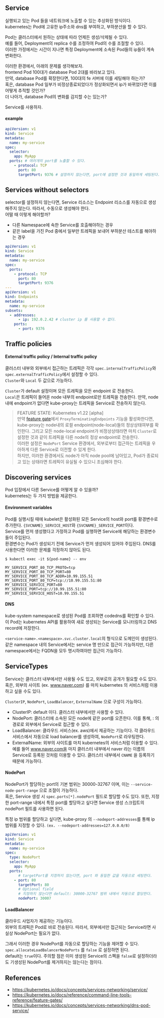 ## Service
실행되고 있는 Pod 들을 네트워크에 노출할 수 있는 추상화된 방식이다.  
kubernetes는 Pod에 고유한 ip주소와 dns를 부여하고, 부하분산을 할 수 있다.  

Pod는 클러스터에서 원하는 상태에 따라 언제든 생성/삭제될 수 있다.   
예를 들어, Deployment의 replica 수를 조정하여 Pod의 수를 조절할 수 있다.  
이러한 가정에서는 시간이 지나면 특정 Deployment에 소속된 Pod들의 ip들이 계속 변화한다.

이러한 환경에서, 아래의 문제를 생각해보자.  
frontend Pod 100대가 database Pod 2대를 바라보고 있다.   
만약, database Pod를 확장한다면, 100대의 fe 서버에 이를 세팅해야 하는가?  
혹은, database Pod 일부가 비정상종료되었다가 정상화되면서 ip가 바뀌었다면 이를 어떻게 추적할 것인가?  
더 나아가, database Pod의 변화를 감지할 수는 있는가?  

Service를 사용하자.  


#### example
~~~yaml
apiVersion: v1
kind: Service
metadata:
  name: my-service
spec:
  selector:
    app: MyApp
  ports: # 여러개의 port를 노출할 수 있다.
    - protocol: TCP
      port: 80
      targetPort: 9376 # 설정하지 않는다면, port에 설정한 것과 동일하게 세팅된다.
~~~


## Services without selectors
selector를 설정하지 않는다면, Service 리소스는 Endpoint 리소스를 자동으로 생성해주지 않는다. 따라서, 수동으로 생성해야 한다.  
어떨 때 이렇게 해야할까?

- 다른 Namespace에 속한 Service를 호출해야하는 경우
- 같은 label을 가진 Pod 중에서 일부만 트레픽을 보내어 부하분산 테스트를 해야하는 경우

~~~yaml
apiVersion: v1
kind: Service
metadata:
  name: my-service
spec:
  ports:
    - protocol: TCP
      port: 80
      targetPort: 9376   
---
apiVersion: v1
kind: Endpoints
metadata:
  name: my-service
subsets:
  - addresses:
      - ip: 192.0.2.42 # cluster ip 를 사용할 수 없다.
    ports:
      - port: 9376
~~~

## Traffic policies
#### External traffic policy / Internal traffic policy
클러스터 내부와 외부에서 접근하는 트레픽은 각각 ```spec.internalTrafficPolicy```와 ```spec.externalTrafficPolicy```에서 설정할 수 있다.  
```Cluster```와 ```Local``` 두 값으로 가능하다.  

```Cluster```가 default 설정이며 모든 트레픽을 모든 endpoint 로 전송한다.  
```Local```은 트레픽이 들어온 node 내부의 endpoint로만 트레픽을 전송한다. 만약, node 내에 endpoint가 없다면 kube-proxy는 트레픽을 Service로 전송하지 않는다.  

> FEATURE STATE: Kubernetes v1.22 [alpha]  
만약 [feature gate](https://kubernetes.io/docs/reference/command-line-tools-reference/feature-gates/)에서 ```ProxyTerminatingEndpoints``` 기능을 활성화한다면,  
kube-proxy는 node내의 로컬 endpoint(node-local)들의 정상상태여부를 확인한다. 그리고 모든 node-local endpoint가 비정상상태라면 마치 ```Cluster```로 설정한 것과 같이 트레픽을 다른 node의 정상 endpoint로 전송한다.  
이러한 설정은 ```NodePort``` Service 환경에서, 외부로부터 접근하는 트레픽을 우아하게 다른 Service로 이전할 수 있게 한다.  
하지만, 이러한 환경에서도 node가 아직 node pool에 남아있고, Pod가 종료되고 있는 상태라면 트레픽이 유실될 수 있으니 조심해야 한다.


## Discovering services
Pod 입장에서 다른 Service를 어떻게 알 수 있을까?  
kubernetes는 두 가지 방법을 제공한다.   

#### Environment variables
Pod를 실행시킬 때에 kubelet은 활성화된 모든 Service의 host와 port를 황경변수로 추가한다. ```{SVCNAME}_SERVICE_HOST```와 ```{SVCNAME}_SERVICE_PORT```이다.  
Service를 먼저 생성했다고 가정하고 Pod를 실행하면 Service에 해당하는 환경변수들이 주입된다.  
환경변수는 Pod가 생성되기 전에 Service가 먼저 생성되어 있어야 주입된다. DNS를 사용한다면 이러한 문제를 걱정하지 않아도 된다.  

~~~
$ kubectl exec -it ${pod-name} -- env
~~~ 

~~~
MY_SERVICE_PORT_80_TCP_PROTO=tcp
MY_SERVICE_PORT_80_TCP_PORT=80
MY_SERVICE_PORT_80_TCP_ADDR=10.99.155.51
MY_SERVICE_PORT_80_TCP=tcp://10.99.155.51:80
MY_SERVICE_SERVICE_PORT=80
MY_SERVICE_PORT=tcp://10.99.155.51:80
MY_SERVICE_SERVICE_HOST=10.99.155.51
~~~


#### DNS
kube-system namespace로 생성된 Pod를 조회하면 codedns를 확인할 수 있다.   
이 Pod는 kubernetes API를 활용하여 새로 생성되는 Service를 모니터링하고 DNS record에 저장한다.

```<service-name>.<namespace>.svc.cluster.local```의 형식으로 도메인이 생성된다.  
같은 namespace 내의 Service에서는 service 명 만으로 접근이 가능하지만, 다른 namespace에서는 FQDN을 모두 명시하여야만 접근이 가능하다.


## ServiceTypes
Service는 클러스터 내부에서만 사용될 수도 있고, 외부로의 공개가 필요할 수도 있다.  
혹은, 외부의 사이트 (ex. www.naver.com) 를 마치 kubernetes 의 서비스처럼 이용하고 싶을 수도 있다.  

```ClusterIP```, ```NodePort```, ```LoadBalancer```, ```ExternalName``` 으로 구성이 가능하다.

- ClusterIP: default 이다. 클러스터 내부에서만 사용할 수 있다.  
- NodePort: 클러스터에 소속된 모든 node에 같은 port를 오픈한다. 이를 통해, <NodeIP>:<NodePort> 의 경로로 외부에서 Service로 접근할 수 있다.  
- LoadBalancer: 클라우드 서비스(ex. aws)에서 제공하는 기능이다. 각 클라우드 서비스에서 자동으로 load balancer를 생성하여, ```NodePort```로 라우팅한다.
- ExternalName: 외부의 사이트를 마치 kubernetes의 서비스처럼 이용할 수 있다. 예를 들어 www.naver.com을 마지 클러스터 내부에서 naver 라는 이름의 Service로 등록된 것처럼 이용할 수 있다. 클러스터 내부에서 ```CNAME``` 을 등록하기 때문에 가능하다.


#### NodePort
NodePort가 할당하는 port의 기본 범위는 30000-32767 이며, 이는 ```--service-node-port-range``` 으로 조절이 가능하다.  
혹은, Service 생성 시 ```spec.ports[*].nodePort``` 필드로 할당할 수도 있다.
또한, 지정한 port-range 내에서 특정 port를 할당하고 싶다면 Service 생성 스크립트의 nodePort 필트를 사용하면 된다.

특정 ip 범위를 할당하고 싶다면, kube-proxy 의 ```--nodeport-addresses```를 통해 ip 범위를 지정할 수 있다. ```(ex. --nodeport-addresses=127.0.0.0/8)```

~~~yaml
apiVersion: v1
kind: Service
metadata:
  name: my-service
spec:
  type: NodePort
  selector:
    app: MyApp
  ports:
      # targetPort를 지정하지 않는다면, port 와 동일한 값을 자동으로 세팅한다.
    - port: 80
      targetPort: 80
      # Optional field
      # 지정하지 않는다면 default: 30000-32767 범위 내에서 자동으로 할당한다.
      nodePort: 30007
~~~

#### LoadBalancer
클라우드 사업자가 제공하는 기능이다.  
외부의 트레픽은 Pod로 바로 전송된다. 따라서, 외부에서만 접근되는 Service라면 사실상 NodePort는 필요가 없다.  

그래서 이러한 경우 NodePort를 자동으로 할당하는 기능을 제어할 수 있다. ```spec.allocateLoadBalancerNodePorts``` 를 ```false``` 로 설정하면 된다.  
default는 ```true```이다. 주의할 점은 이미 생성된 Service의 스펙을 ```false```로 설정하더라도 기생성된 NodePort를 제거하지는 않는다는 점이다.


## References
- https://kubernetes.io/docs/concepts/services-networking/service/
- https://kubernetes.io/docs/reference/command-line-tools-reference/feature-gates/
- https://kubernetes.io/docs/concepts/services-networking/dns-pod-service/